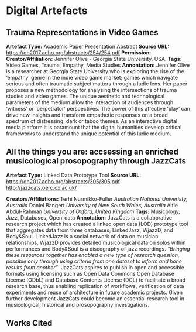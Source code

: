 # Digital Artefacts

## Trauma Representations in Video Games
**Artefact Type:** Academic Paper Presentation Abstract
**Source URL:** https://dh2017.adho.org/abstracts/254/254.pdf
**Permission:**
**Creator/Affiliation:** Jennifer Olive - Georgia State University, USA.
**Tags:** Video Games, Trauma, Empathy, Media Studies
**Annontation:**
Jennifer Olive is a researcher at Georgia State University who is exploring the rise of the ‘empathy’ genre in the indie video game market; games which navigate serious and often traumatic subject matters through a ludic lens. Her paper proposes a new methodology for analysing the intersections of trauma studies and video games. The unique aesthetic and technological parameters of the medium allow the interaction of audiences through ‘witness’ or ‘perpetrator’ perspectives. The power of this affective ‘play’ can drive new insights and transform empathetic responses on a broad spectrum of distressing, dark or taboo themes. As an interactive digital media platform it is paramount that the digital humanities develop critical frameworks to understand the unique potential of this ludic medium.


## All the things you are: accsessing an enriched musicological prosopography through JazzCats
**Artefact Type:** Linked Data Prototype Tool
**Source URL:** 
https://dh2017.adho.org/abstracts/305/305.pdf
http://jazzcats.oerc.ox.ac.uk/ 

**Creators/Affiliations:**
Terhi Nurmikko-Fuller *Australian National Univeristy, Australia* 
Daniel Bangert *University of New South Wales, Australia*
Alfie Abdul-Rahman *University of Oxford, United Kingdom*
**Tags:** Musicology, Jazz, Databases, Open-data
**Annotation:**
JazzCats is a collaborative research project which has created a linked open data (LOD) prototype tool that aggregates data from three databases; LinkedJazz, WjazzD, and Body&Soul. LinkedJazz is a social network of data on musician relationships, WjazzD provides detailed musicological data on solos within performances and Body&Soul is a discography of jazz recordings. *“Bringing these resources together has enabled a new type of research question, possible only through using criteria from one dataset to inform and hone results from another”*.  JazzCats aspires to publish in open and accessible formats using licensing such as Open Data Commons Open Database License (ODbL) and Database Contents License (DCL) to facilitate a broad research base, thus enabling replication of workflows, verification of data experiments and reuse of architecture in future academic projects. Given further development JazzCats could become an essential research tool in musicological, historical and prosopography investigations.







## Works Cited
